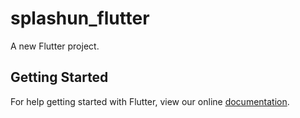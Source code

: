 # splashun_flutter

A new Flutter project.

## Getting Started

For help getting started with Flutter, view our online
[documentation](https://flutter.io/).
